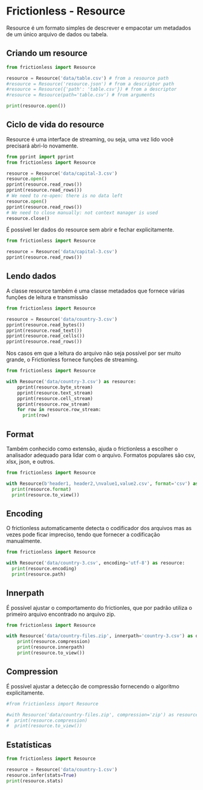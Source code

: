 # Frictionless - Resource

Resource é um formato simples de descrever e empacotar um metadados de um único arquivo de dados ou tabela.

## Criando um resource

```python script
from frictionless import Resource

resource = Resource('data/table.csv') # from a resource path
#resource = Resource('resource.json') # from a descriptor path
#resource = Resource({'path': 'table.csv'}) # from a descriptor
#resource = Resource(path='table.csv') # from arguments

print(resource.open())
```

## Ciclo de vida do resource

Resource é uma interface de streaming, ou seja, uma vez lido você precisará abri-lo novamente.

```python script
from pprint import pprint
from frictionless import Resource

resource = Resource('data/capital-3.csv')
resource.open()
pprint(resource.read_rows())
pprint(resource.read_rows())
# We need to re-open: there is no data left
resource.open()
pprint(resource.read_rows())
# We need to close manually: not context manager is used
resource.close()
```

É possível ler dados do resource sem abrir e fechar explicitamente.

```python script
from frictionless import Resource

resource = Resource('data/capital-3.csv')
pprint(resource.read_rows())
```

## Lendo dados

A classe resource também é uma classe metadados que fornece várias funções de leitura e transmissão

```python script
from frictionless import Resource

resource = Resource('data/country-3.csv')
pprint(resource.read_bytes())
pprint(resource.read_text())
pprint(resource.read_cells())
pprint(resource.read_rows())
```

Nos casos em que a leitura do arquivo não seja possível por ser muito grande, o Frictionless fornece funções de streaming.

```python script
from frictionless import Resource

with Resource('data/country-3.csv') as resource:
    pprint(resource.byte_stream)
    pprint(resource.text_stream)
    pprint(resource.cell_stream)
    pprint(resource.row_stream)
    for row in resource.row_stream:
      print(row)
```

## Format

Também conhecido como extensão, ajuda o frictionless a escolher o analisador adequado para lidar com o arquivo.
Formatos populares são csv, xlsx, json, e outros.

```python script
from frictionless import Resource

with Resource(b'header1, header2,\nvalue1,value2.csv', format='csv') as resource:
  print(resource.format)
  print(resource.to_view())
```

## Encoding

O frictionless automaticamente detecta o codificador dos arquivos mas as vezes pode ficar impreciso, tendo que fornecer a codificação manualmente.

```python script
from frictionless import Resource

with Resource('data/country-3.csv', encoding='utf-8') as resource:
  print(resource.encoding)
  print(resource.path)
```

## Innerpath

É possível ajustar o comportamento do frictionles, que por padrão utiliza o primeiro arquivo encontrado no arquivo zip.

```python script
from frictionless import Resource

with Resource('data/country-files.zip', innerpath='country-3.csv') as dresource:
    print(resource.compression)
    print(resource.innerpath)
    print(resource.to_view())
```

## Compression

É possível ajustar a detecção de compressão fornecendo o algoritmo explicitamente.

```python script
#from frictionless import Resource

#with Resource('data/country-files.zip', compression='zip') as resource:
#  print(resource.compression)
#  print(resource.to_view())
```

## Estatísticas

```python script
from frictionless import Resource

resource = Resource('data/country-1.csv')
resource.infer(stats=True)
print(resource.stats)
```
